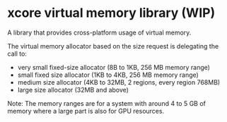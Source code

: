 # xcore virtual memory library (WIP)

A library that provides cross-platform usage of virtual memory.

The virtual memory allocator based on the size request is delegating the call to:

- very small fixed-size allocator (8B to 1KB, 256 MB memory range)
- small fixed size allocator (1KB to 4KB, 256 MB memory range)
- medium size allocator (4KB to 32MB, 2 regions, every region 768MB)
- large size allocator (32MB and above)

Note: The memory ranges are for a system with around 4 to 5 GB of memory where a large part is also for GPU resources.
